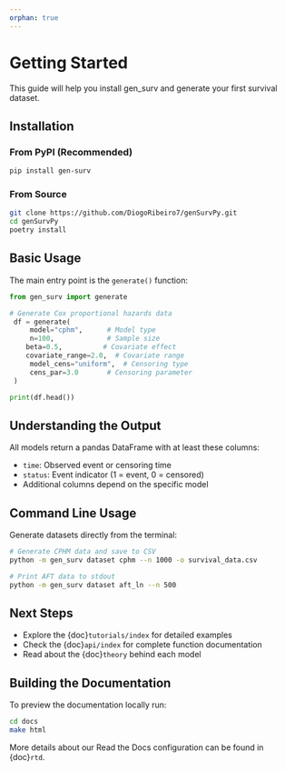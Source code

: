 ```yaml
---
orphan: true
---
```


# Getting Started

This guide will help you install gen_surv and generate your first survival dataset.

## Installation

### From PyPI (Recommended)

```bash
pip install gen-surv
```

### From Source

```bash
git clone https://github.com/DiogoRibeiro7/genSurvPy.git
cd genSurvPy
poetry install
```

## Basic Usage

The main entry point is the `generate()` function:

```python
from gen_surv import generate

# Generate Cox proportional hazards data
 df = generate(
     model="cphm",      # Model type
     n=100,             # Sample size
    beta=0.5,          # Covariate effect
    covariate_range=2.0,  # Covariate range
     model_cens="uniform",  # Censoring type
     cens_par=3.0       # Censoring parameter
 )

print(df.head())
```

## Understanding the Output

All models return a pandas DataFrame with at least these columns:

- `time`: Observed event or censoring time
- `status`: Event indicator (1 = event, 0 = censored)
- Additional columns depend on the specific model

## Command Line Usage

Generate datasets directly from the terminal:

```bash
# Generate CPHM data and save to CSV
python -m gen_surv dataset cphm --n 1000 -o survival_data.csv

# Print AFT data to stdout
python -m gen_surv dataset aft_ln --n 500
```

## Next Steps

- Explore the {doc}`tutorials/index` for detailed examples
- Check the {doc}`api/index` for complete function documentation
- Read about the {doc}`theory` behind each model

## Building the Documentation

To preview the documentation locally run:

```bash
cd docs
make html
```

More details about our Read the Docs configuration can be found in {doc}`rtd`.

